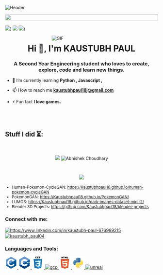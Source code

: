 <!--<img align="right" src="https://spotify-github-profile.vercel.app/api/view?uid=0yze7yareh19u7dy1kjabm97m&cover_image=true&theme=default&bar_color_cover=true" width="200"/>
-->
![Header](./data/github-header-image.png)

<!-- ## Hi 👋, I am Kaudtubh Paul, a technology ❤ enthusiast. -->
<!-- <img  src="data/borderseperator.gif"> -->
<img src="https://i.imgur.com/dBaSKWF.gif" height="20" width="100%">

[<img src="https://img.shields.io/badge/linkedin-%230077B5.svg?&style=for-the-badge&logo=linkedin&logoColor=white" />](http://www.linkedin.com/in/kaustubh-paul-676989215)) [<img src="https://img.shields.io/badge/twitter-%231DA1F2.svg?&style=for-the-badge&logo=twitter&logoColor=white" />](https://x.com/Kaustubhpaul18?t=kUoj7OcFFlQkKn5YMoNmbg&s=09) [<img src = "https://img.shields.io/badge/instagram-%23E4405F.svg?&style=for-the-badge&logo=instagram&logoColor=white">](https://www.instagram.com/kaustubh_paul04?igsh=bGtnZW16NTVqZTR4))

<!-- ![trophy](https://github-profile-trophy.vercel.app/?username=abhishek-choudharys&theme=gruvbox) -->
<!-- <h4>(Also likes to be enthusiastic about everything else 🤩)</h4>
<p><strong>Everything else:</strong></p>
<p>I am a second year Computer Engineering student at Budge Budge Institute of Technology. I like learning and creating stuff. </p>
<br/> -->
<p>
<img align="right" alt="GIF" src="https://github.com/abhishek-choudharys/blender-projects/blob/main/Plexus/plexus.gif" width="350"/>

<h1 align="center">Hi 👋, I'm KAUSTUBH PAUL</h1>
<h3 align="center">A Second Year Engineering student who loves to create, explore, code and learn new things.</h3>

- 🌱 I’m currently learning **Python , Javascript ,**

- 📫 How to reach me **kaustubhpaul18j@gmail.com**

- ⚡ Fun fact **I love games.**


<br/>
<br/>
</p>

<!-- [![@abhishek-choudharys' Holopin board](https://holopin.me/abhishekchoudhary)](https://holopin.io/@abhishekchoudhary) -->

<!-- ## Watch my contributions get eaten by a snake 🐍
![snake gif](https://github.com/abhishek-choudharys/abhishek-choudharys/blob/output/github-contribution-grid-snake.svg) -->
  
<!-- ## Stuff I do/know 👨‍💻 🛠:
</br>
<p align="center"> -->

<!-- For more icons please follow  https://github.com/MikeCodesDotNET/ColoredBadges -->
<!-- <img src="https://raw.githubusercontent.com/MikeCodesDotNET/ColoredBadges/master/svg/dev/languages/python.svg" alt="python" width="120" hight="50">
<img src="https://github.com/MikeCodesDotNET/ColoredBadges/raw/master/svg/dev/misc/ai.svg" alt="AI" width="90" hight="50">
<img src="https://github.com/MikeCodesDotNET/ColoredBadges/raw/master/svg/dev/misc/datascience.svg" alt="datascience" width="180" hight="50">
<img src="https://raw.githubusercontent.com/MikeCodesDotNET/ColoredBadges/master/svg/dev/frameworks/qt.svg" alt="qt" width="85" hight="50">
<img src="https://raw.githubusercontent.com/MikeCodesDotNET/ColoredBadges/master/svg/dev/languages/html.svg" alt="html5"  width="120" hight="50">
<img src="https://github.com/MikeCodesDotNET/ColoredBadges/raw/master/svg/dev/languages/r.svg" alt="r" width="90" hight="50">

</br>
<img src="https://github.com/MikeCodesDotNET/ColoredBadges/raw/master/svg/dev/services/google_cloud_platform.svg" alt="google_cloud_platform" width="270" hight="50">
<img src="https://github.com/MikeCodesDotNET/ColoredBadges/raw/master/svg/dev/tools/visualstudio_code.svg" alt="visualstudio_code" width="240" hight="50">
<img src="https://github.com/MikeCodesDotNET/ColoredBadges/raw/master/svg/devices/pc.svg" alt="pc" width="110" hight="50">
<img src="https://github.com/MikeCodesDotNET/ColoredBadges/raw/master/svg/dev/tools/powershell.svg" alt="powershell" width="170" hight="50">
</br>

<img src="https://raw.githubusercontent.com/MikeCodesDotNET/ColoredBadges/master/svg/dev/services/codechef.svg" alt="codechef" width="160" hight="50">
<img src="https://github.com/MikeCodesDotNET/ColoredBadges/raw/master/svg/dev/services/leetcode.svg" alt="edge" width="140" hight="50">
<img src="https://github.com/MikeCodesDotNET/ColoredBadges/raw/master/svg/dev/services/hackerrank.svg" alt="playstation" width="160" hight="50">
<img src="https://github.com/MikeCodesDotNET/ColoredBadges/raw/master/svg/dev/misc/gamedev.svg" alt="gamedev" width="150" hight="50">
</br>
<i>I plan to add a lot more.</i> -->
<!--
<img src="https://github.com/MikeCodesDotNET/ColoredBadges/raw/master/svg/social/gmail.svg" alt="email" width="115" hight="50">
<img src="https://github.com/MikeCodesDotNET/ColoredBadges/raw/master/svg/social/outlook.svg" alt="outlook" width="130" hight="50">
<img src="https://github.com/MikeCodesDotNET/ColoredBadges/raw/master/svg/social/telegram.svg" alt="telegram" width="140" hight="50">
-->
<!-- </p> -->

## Stuff I did ⏳:
</br>
<p align="center"> 
  <img src="https://github-readme-stats-sigma-five.vercel.app/api?username=abhishek-choudharys&show_icons=true&theme=tokyonight&count_private=true" width="445" />
  <img src="https://github-readme-stats-sigma-five.vercel.app/api/top-langs/?username=abhishek-choudharys&hide=TeX,OpenEdge%20ABL&layout=compact&show_icons=true&theme=tokyonight&count_private=true" alt="Abhishek Choudhary" width="390"/>
  

</p>
<br/>

<p align="center"> 
  <img src="https://github-readme-streak-stats.herokuapp.com/?user=Kaustubhpaul18&theme=blue-green" />

</p>

<!-- <p align="center"> 
   <img src= "https://github-profile-trophy.vercel.app/?username=Kaustubhpaul18&theme=onedark" />
</p> -->

<!-- <br/> -->

<font size = "2">

- Human-Pokemon-CycleGAN: https://Kaustubhpaul18.github.io/human-pokemon-cycleGAN
- PokemonGAN: https://Kaustubhpaul18.github.io/PokemonGAN/
- LUMOS: https://Kaustubhpaul18.github.io/dark-images-dataset-mini-2/
- Blender 3D Projects: https://github.com/Kaustubhpaul18/blender-projects

</font>


<!---------------------------------------------------------------------------------------------------------------------------------------------------------------------->
<!----------------------------------------------------------------Extra stuff ------------------------------------------------------------------------------------------>
<!---------------------------------------------------------------------------------------------------------------------------------------------------------------------->
<!---------------------------------------------------------------------------------------------------------------------------------------------------------------------->
<!--
<div align="left">
<a href="https://github.com/abhishek-choudharys/PokemonGAN">
  <img align="center" src="https://github-readme-stats.vercel.app/api/pin/?username=abhishek-choudharys&repo=PokemonGAN&theme=dracula" />
</a>
</div>

<img src="https://media.giphy.com/media/du3J3cXyzhj75IOgvA/giphy.gif" alt="github" width="20%" height="10%">


![Top Langs](https://github-readme-stats.vercel.app/api/top-langs/?username=abhishek-choudharys&hide=TeX&layout=compact)
![Top Langs](https://github-readme-stats.vercel.app/api/top-langs/?username=abhishek-choudharys&hide=TeX,OpenEdge%20ABL&layout=compact)
![Visitor Badge](https://visitor-badge.laobi.icu/badge?page_id=abhishek-choudharys.abhishek-choudharys)




**Languages and Tools:**
<code><img height="25" src="https://raw.githubusercontent.com/github/explore/80688e429a7d4ef2fca1e82350fe8e3517d3494d/topics/python/python.png"></code>
<code><img height="25" src="https://raw.githubusercontent.com/github/explore/80688e429a7d4ef2fca1e82350fe8e3517d3494d/topics/cpp/cpp.png"></code>
<code><img height="25" src="https://raw.githubusercontent.com/github/explore/80688e429a7d4ef2fca1e82350fe8e3517d3494d/topics/tensorflow/tensorflow.png"></code>
<code><img height="25" src="https://raw.githubusercontent.com/github/explore/80688e429a7d4ef2fca1e82350fe8e3517d3494d/topics/pytorch/pytorch.png"></code>
<code><img height="25" src="https://raw.githubusercontent.com/github/explore/80688e429a7d4ef2fca1e82350fe8e3517d3494d/topics/git/git.png"></code>
<code><img height="25" src="https://raw.githubusercontent.com/github/explore/80688e429a7d4ef2fca1e82350fe8e3517d3494d/topics/visual-studio-code/visual-studio-code.png"></code>
<code><img height="25" src="https://raw.githubusercontent.com/github/explore/80688e429a7d4ef2fca1e82350fe8e3517d3494d/topics/jupyter-notebook/jupyter-notebook.png"></code>
<code><img height="25" src="https://raw.githubusercontent.com/github/explore/80688e429a7d4ef2fca1e82350fe8e3517d3494d/topics/matlab/matlab.png"></code>
<code><img height="25" src="https://raw.githubusercontent.com/github/explore/80688e429a7d4ef2fca1e82350fe8e3517d3494d/topics/git/git.png"></code>
<code><img height="25" src="https://raw.githubusercontent.com/github/explore/80688e429a7d4ef2fca1e82350fe8e3517d3494d/topics/terminal/terminal.png"></code>
<a href="https://www.linkedin.com/in/abhishek-choudharys/">
  <img align="left" alt="Abhishek's LinkdeIN" width="22px" src="https://cdn.jsdelivr.net/npm/simple-icons@v3/icons/linkedin.svg" />
</a>
<a href="https://www.instagram.com/awsm_abhishek_/">
  <img align="left" alt="Abhishek's Instagram" width="22px" src="https://cdn.jsdelivr.net/npm/simple-icons@v3/icons/instagram.svg" />
</a>
<a href="https://twitter.com/lost_introvert">
  <img align="left" alt="Abhishek's Tweets" width="22px" src="https://cdn.jsdelivr.net/npm/simple-icons@v3/icons/twitter.svg" />
</a>
<p>
    <img src="https://img.shields.io/badge/-Visual%20Studio%20Code-23A9F2?style=flat-square&logo=Visual%20Studio%20Code&logoColor=white"/>
    <img src="https://img.shields.io/badge/-Github-181717?style=flat-square&logo=GitHub&logoColor=white"/>
    <img src="https://img.shields.io/badge/-Git-F44D27?style=flat-square&logo=Git&logoColor=white"/>
    <img src="https://img.shields.io/badge/-NPM-CB3837?style=flat-square&logo=NPM&logoColor=white"/>
    <img src="https://img.shields.io/badge/-Apache-D22128?style=flat-square&logo=Apache&logoColor=white"/>
    <img src="https://img.shields.io/badge/-Trello-0079BF?style=flat-square&logo=Trello&logoColor=white"/>
    <img src="https://img.shields.io/badge/-Slack-E01563?style=flat-square&logo=Slack&logoColor=white"/>
    <img src="https://img.shields.io/badge/-Sketch-FA6400?style=flat-square&logo=Sketch&logoColor=white"/>
    <img src="https://img.shields.io/badge/-MySQL-F29111?style=flat-square&logo=MySQL&logoColor=white"/>
    <img src="https://img.shields.io/badge/-Insomnia-5849BE?style=flat-square&logo=Insomnia&logoColor=white"/><br/>
    <img src="https://img.shields.io/badge/-Vue.js-42B883?style=flat-square&logo=Vue.js&logoColor=white"/>
    <img src="https://img.shields.io/badge/-Laravel-F55247?style=flat-square&logo=Laravel&logoColor=white"/>
    <img src="https://img.shields.io/badge/-Lumen-E74430?style=flat-square&logo=Lumen&logoColor=white"/>
    <img src="https://img.shields.io/badge/-Storybook-FF4785?style=flat-square&logo=Storybook&logoColor=white"/>
    <img src="https://img.shields.io/badge/-WebPack-1C78C0?style=flat-square&logo=WebPack&logoColor=white"/>
    <img src="https://img.shields.io/badge/-ESLint-4B32C3?style=flat-square&logo=ESLint&logoColor=white"/>
    <img src="https://img.shields.io/badge/-HTML5-E34F26?style=flat-square&logo=HTML5&logoColor=white"/>
    <img src="https://img.shields.io/badge/-CSS3-1572B6?style=flat-square&logo=CSS3&logoColor=white"/>
    <img src="https://img.shields.io/badge/-Debian-A80030?style=flat-square&logo=Debian&logoColor=white"/>
    <img src="https://img.shields.io/badge/-Google%20Cloud-4285F4?style=flat-square&logo=Google%20Cloud&logoColor=white"/>
    <img src="https://img.shields.io/badge/-OVH%20Cloud-123F6D?style=flat-square&logo=OVH&logoColor=white"/>
    <img src="https://img.shields.io/badge/-Codacy-222F29?style=flat-square&logo=Codacy&logoColor=white"/>
  </p>
<p>
  <img align="left" width="490" height="165" src="https://github-readme-stats.vercel.app/api?username=abhishek-choudharys&icons=true&hide_border=false&line_height=20&title_color=f69673&icon_color=1b93c9&show_owner=true"/>
</p>
-->


<h3 align="left">Connect with me:</h3>
<p align="left">
<a href="https://linkedin.com/in/https://www.linkedin.com/in/kaustubh-paul-676989215" target="blank"><img align="center" src="https://raw.githubusercontent.com/rahuldkjain/github-profile-readme-generator/master/src/images/icons/Social/linked-in-alt.svg" alt="https://www.linkedin.com/in/kaustubh-paul-676989215" height="30" width="40" /></a>
<a href="https://instagram.com/kaustubh_paul04" target="blank"><img align="center" src="https://raw.githubusercontent.com/rahuldkjain/github-profile-readme-generator/master/src/images/icons/Social/instagram.svg" alt="kaustubh_paul04" height="30" width="40" /></a>
</p>

<h3 align="left">Languages and Tools:</h3>
<p align="left"> <a href="https://www.cprogramming.com/" target="_blank" rel="noreferrer"> <img src="https://raw.githubusercontent.com/devicons/devicon/master/icons/c/c-original.svg" alt="c" width="40" height="40"/> </a> <a href="https://www.w3schools.com/cpp/" target="_blank" rel="noreferrer"> <img src="https://raw.githubusercontent.com/devicons/devicon/master/icons/cplusplus/cplusplus-original.svg" alt="cplusplus" width="40" height="40"/> </a> <a href="https://www.w3schools.com/css/" target="_blank" rel="noreferrer"> <img src="https://raw.githubusercontent.com/devicons/devicon/master/icons/css3/css3-original-wordmark.svg" alt="css3" width="40" height="40"/> </a> <a href="https://cloud.google.com" target="_blank" rel="noreferrer"> <img src="https://www.vectorlogo.zone/logos/google_cloud/google_cloud-icon.svg" alt="gcp" width="40" height="40"/> </a> <a href="https://www.w3.org/html/" target="_blank" rel="noreferrer"> <img src="https://raw.githubusercontent.com/devicons/devicon/master/icons/html5/html5-original-wordmark.svg" alt="html5" width="40" height="40"/> </a> <a href="https://www.python.org" target="_blank" rel="noreferrer"> <img src="https://raw.githubusercontent.com/devicons/devicon/master/icons/python/python-original.svg" alt="python" width="40" height="40"/> </a> <a href="https://unrealengine.com/" target="_blank" rel="noreferrer"> <img src="https://raw.githubusercontent.com/kenangundogan/fontisto/036b7eca71aab1bef8e6a0518f7329f13ed62f6b/icons/svg/brand/unreal-engine.svg" alt="unreal" width="40" height="40"/> </a> </p>
